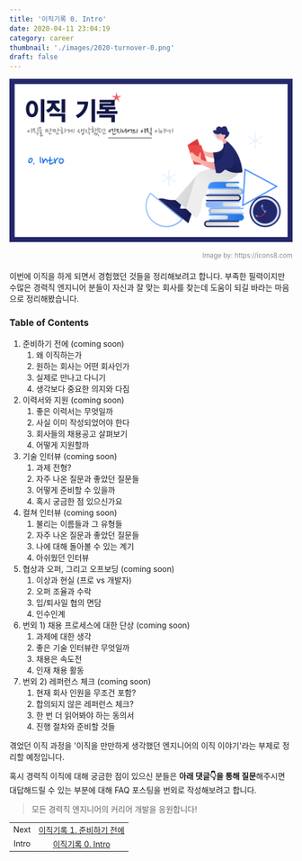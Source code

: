 ```yaml
---
title: '이직기록 0. Intro'
date: 2020-04-11 23:04:19
category: career
thumbnail: './images/2020-turnover-0.png'
draft: false
---
```


![2020-turnover-0](./images/2020-turnover-0.png)

<div style="opacity: 0.5" align="right">
    <sup>Image by: <a>https://icons8.com</a></sup>
</div>

이번에 이직을 하게 되면서 경험했던 것들을 정리해보려고 합니다. 부족한 필력이지만 수많은 경력직 엔지니어 분들이 자신과 잘 맞는 회사를 찾는데 도움이 되길 바라는 마음으로 정리해봤습니다.

### Table of Contents

1. 준비하기 전에 (coming soon)
   1. 왜 이직하는가
   2. 원하는 회사는 어떤 회사인가
   3. 실제로 만나고 다니기
   4. 생각보다 중요한 의지와 다짐
2. 이력서와 지원 (coming soon)
   1. 좋은 이력서는 무엇일까
   2. 사실 이미 작성되었어야 한다
   3. 회사들의 채용공고 살펴보기
   4. 어떻게 지원할까
3. 기술 인터뷰 (coming soon)
   1. 과제 전형?
   2. 자주 나온 질문과 좋았던 질문들
   3. 어떻게 준비할 수 있을까
   4. 혹시 궁금한 점 있으신가요
4. 컬쳐 인터뷰 (coming soon)
   1. 불리는 이름들과 그 유형들
   2. 자주 나온 질문과 좋았던 질문들
   3. 나에 대해 돌아볼 수 있는 계기
   4. 아쉬웠던 인터뷰
5. 협상과 오퍼, 그리고 오프보딩 (coming soon)
   1. 이상과 현실 (프로 vs 개발자)
   2. 오퍼 조율과 수락
   3. 입/퇴사일 협의 면담
   4. 인수인계
6. 번외 1) 채용 프로세스에 대한 단상 (coming soon)
   1. 과제에 대한 생각
   2. 좋은 기술 인터뷰란 무엇일까
   3. 채용은 속도전
   4. 인재 채용 활동
7. 번외 2) 레퍼런스 체크 (coming soon)
   1. 현재 회사 인원을 무조건 포함?
   2. 합의되지 않은 레퍼런스 체크?
   3. 한 번 더 읽어봐야 하는 동의서
   4. 진행 절차와 준비할 것들

겪었던 이직 과정을 '이직을 만만하게 생각했던 엔지니어의 이직 이야기'라는 부제로 정리할 예정입니다.

혹시 경력직 이직에 대해 궁금한 점이 있으신 분들은 **아래 댓글👇을 통해 질문**해주시면 대답해드릴 수 있는 부분에 대해 FAQ 포스팅을 번외로 작성해보려고 합니다.

> 모든 경력직 엔지니어의 커리어 개발을 응원합니다!

|       |                                                                      |
| :---: | :------------------------------------------------------------------: |
| Next  | [이직기록 1. 준비하기 전에](https://jbee.io/career/2020-turnover-1/) |
| Intro |     [이직기록 0. Intro](https://jbee.io/career/2020-turnover-0/)     |
